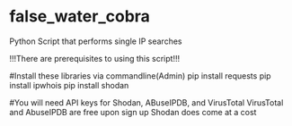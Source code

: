 # false_water_cobra
Python Script that performs single IP searches 

!!!There are prerequisites to using this script!!!

#Install these libraries via commandline(Admin)
pip install requests
pip install ipwhois
pip install shodan

#You will need API keys for Shodan, ABuseIPDB, and VirusTotal
VirusTotal and AbuseIPDB are free upon sign up
Shodan does come at a cost 
